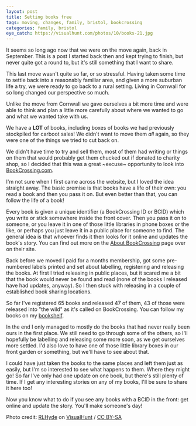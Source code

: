 ```yaml
---
layout: post
title: Setting books free
tags: moving, changes, family, bristol, bookcrossing
categories: family, bristol
eye_catch: https://visualhunt.com/photos/10/books-21.jpg
---
```


It seems so long ago now that we were on the move again, back in September. This is a post I started back then and kept trying to finish, but never quite got a round to, but it's still something that I want to share.

This last move wasn't quite so far, or so stressful. Having taken some time to settle back into a reasonably familiar area, and given a more suburban life a try, we were ready to go back to a rural setting. Living in Cornwall for so long changed our perspective so much.

Unlike the move from Cornwall we gave ourselves a bit more time and were able to think and plan a little more carefully about where we wanted to go and what we wanted take with us.

<!--more-->

We have a **LOT** of books, including boxes of books we had previously stockpiled for carboot sales! We didn't want to move them _all_ again, so they were one of the things we tried to cut back on.

We didn't have time to try and sell them, most of them had writing or things on them that would probably get them chucked out if donated to charity shop, so I decided that this was a great ~excuse~ opportunity to look into [BookCrossing.com](BookCrossing.com).

I'm not sure when I first came across the website, but I loved the idea straight away. The basic premise is that books have a life of their own: you read a book and then you pass it on. But even better than that, you can follow the life of a book!

Every book is given a unique identifier (a BookCrossing ID or BCID) which you write or stick somewhere inside the front cover. Then you pass it on to someone, or you leave it in one of those little libraries in phone boxes or the like, or perhaps you just leave it in a public place for someone to find. The general idea is that whoever finds it then looks for it online and updates the book's story. You can find out more on the [About BookCrossing](https://www.bookcrossing.com/about) page over on their site.

Back before we moved I paid for a months membership, got some pre-numbered labels printed and set about labelling, registering and releasing the books. At first I tried releasing in public places, but it scared me a bit that the book would never be found and read (none of the books I released have had updates, anyway). So I then stuck with releasing in a couple of established book sharing locations.

So far I've registered 65 books and released 47 of them, 43 of those were released into "the wild" as it's called on BookCrossing. You can follow my books on my [bookshelf](https://www.bookcrossing.com/mybookshelf/CyberneticDave/all).

In the end I only managed to mostly do the books that had never really been ours in the first place. We still need to go through some of the others, so I'll hopefully be labelling and releasing some more soon, as we get ourselves more settled. I'd also love to have one of those little library boxes in our front garden or something, but we'll have to see about that.

I could have just taken the books to the same places and left them just as easily, but I'm so interested to see what happens to them. Where they might go! So far I've only had one update on one book, but there's still plenty of time. If I get any interesting stories on any of my books, I'll be sure to share it here too!

Now you know what to do if you see any books with a BCID in the front: get online and update the story. You'll make someone's day!

Photo credit: [RLHyde](https://visualhunt.com/author/bd99e4) on [VisualHunt](https://visualhunt.com/re/dcdbe1) / [CC BY-SA](http://creativecommons.org/licenses/by-sa/2.0/)